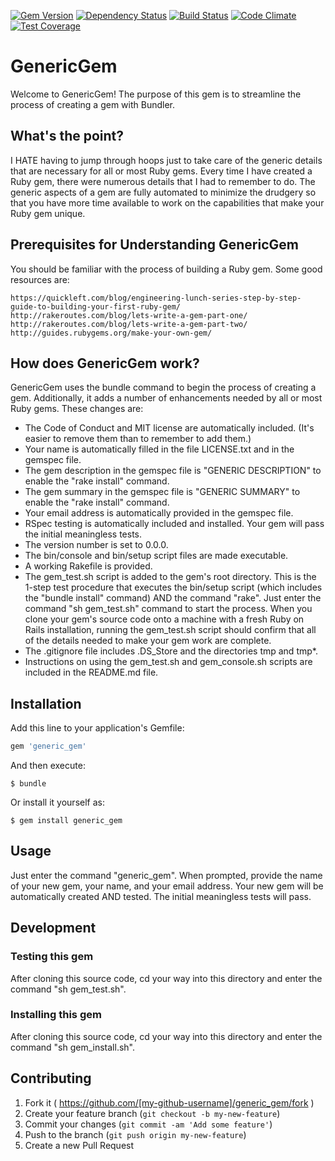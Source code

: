 [![Gem Version](https://badge.fury.io/rb/generic_gem.svg)](https://badge.fury.io/rb/generic_gem)
[![Dependency Status](https://gemnasium.com/jhsu802701/generic_gem.svg)](https://gemnasium.com/jhsu802701/generic_gem)
[![Build Status](https://travis-ci.org/jhsu802701/generic_gem.svg?branch=master)](https://travis-ci.org/jhsu802701/generic_gem)
[![Code Climate](https://codeclimate.com/github/jhsu802701/generic_gem/badges/gpa.svg)](https://codeclimate.com/github/jhsu802701/generic_gem)
[![Test Coverage](https://codeclimate.com/github/jhsu802701/generic_gem/badges/coverage.svg)](https://codeclimate.com/github/jhsu802701/generic_gem/coverage)

# GenericGem

Welcome to GenericGem!  The purpose of this gem is to streamline the process of creating a gem with Bundler.  

## What's the point?
I HATE having to jump through hoops just to take care of the generic details that are necessary for all or most Ruby gems.  Every time I have created a Ruby gem, there were numerous details that I had to remember to do.  The generic aspects of a gem are fully automated to minimize the drudgery so that you have more time available to work on the capabilities that make your Ruby gem unique.

## Prerequisites for Understanding GenericGem
You should be familiar with the process of building a Ruby gem.  Some good resources are:

    https://quickleft.com/blog/engineering-lunch-series-step-by-step-guide-to-building-your-first-ruby-gem/
    http://rakeroutes.com/blog/lets-write-a-gem-part-one/
    http://rakeroutes.com/blog/lets-write-a-gem-part-two/
    http://guides.rubygems.org/make-your-own-gem/
    
## How does GenericGem work?
GenericGem uses the bundle command to begin the process of creating a gem.  Additionally, it adds a number of enhancements needed by all or most Ruby gems.  These changes are:

* The Code of Conduct and MIT license are automatically included.  (It's easier to remove them than to remember to add them.)
* Your name is automatically filled in the file LICENSE.txt and in the gemspec file.
* The gem description in the gemspec file is "GENERIC DESCRIPTION" to enable the "rake install" command.
* The gem summary in the gemspec file is "GENERIC SUMMARY" to enable the "rake install" command.
* Your email address is automatically provided in the gemspec file.
* RSpec testing is automatically included and installed.  Your gem will pass the initial meaningless tests.
* The version number is set to 0.0.0.
* The bin/console and bin/setup script files are made executable.
* A working Rakefile is provided.
* The gem_test.sh script is added to the gem's root directory.  This is the 1-step test procedure that executes the bin/setup script (which includes the "bundle install" command) AND the command "rake".  Just enter the command "sh gem_test.sh" command to start the process.  When you clone your gem's source code onto a machine with a fresh Ruby on Rails installation, running the gem_test.sh script should confirm that all of the details needed to make your gem work are complete.
* The .gitignore file includes .DS_Store and the directories tmp and tmp*.
* Instructions on using the gem_test.sh and gem_console.sh scripts are included in the README.md file.


## Installation

Add this line to your application's Gemfile:

```ruby
gem 'generic_gem'
```

And then execute:

    $ bundle

Or install it yourself as:

    $ gem install generic_gem

## Usage

Just enter the command "generic_gem".  When prompted, provide the name of your new gem, your name, and your email address.  Your new gem will be automatically created AND tested.  The initial meaningless tests will pass.

## Development

### Testing this gem

After cloning this source code, cd your way into this directory and enter the command "sh gem_test.sh".

### Installing this gem

After cloning this source code, cd your way into this directory and enter the command "sh gem_install.sh".

## Contributing

1. Fork it ( https://github.com/[my-github-username]/generic_gem/fork )
2. Create your feature branch (`git checkout -b my-new-feature`)
3. Commit your changes (`git commit -am 'Add some feature'`)
4. Push to the branch (`git push origin my-new-feature`)
5. Create a new Pull Request
